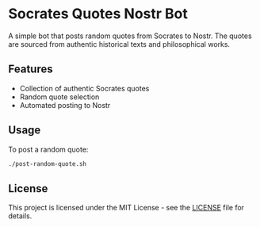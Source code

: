 # Socrates Quotes Nostr Bot

A simple bot that posts random quotes from Socrates to Nostr. The quotes are sourced from authentic historical texts and philosophical works.

## Features

- Collection of authentic Socrates quotes
- Random quote selection
- Automated posting to Nostr

## Usage

To post a random quote:

```bash
./post-random-quote.sh
```

## License

This project is licensed under the MIT License - see the [LICENSE](LICENSE) file for details. 